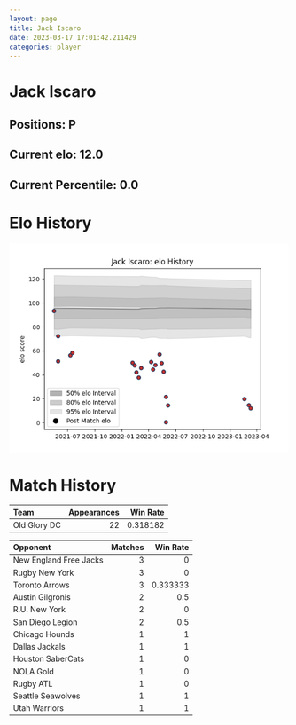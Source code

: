 ```yaml
---  
layout: page  
title: Jack Iscaro  
date: 2023-03-17 17:01:42.211429  
categories: player  
---
```

# Jack Iscaro

## Positions: P

## Current elo: 12.0

## Current Percentile: 0.0

# Elo History


![elo history](history_JackIscaro.png)
# Match History


| Team         |   Appearances |   Win Rate |
|:-------------|--------------:|-----------:|
| Old Glory DC |            22 |   0.318182 |

| Opponent               |   Matches |   Win Rate |
|:-----------------------|----------:|-----------:|
| New England Free Jacks |         3 |   0        |
| Rugby New York         |         3 |   0        |
| Toronto Arrows         |         3 |   0.333333 |
| Austin Gilgronis       |         2 |   0.5      |
| R.U. New York          |         2 |   0        |
| San Diego Legion       |         2 |   0.5      |
| Chicago Hounds         |         1 |   1        |
| Dallas Jackals         |         1 |   1        |
| Houston SaberCats      |         1 |   0        |
| NOLA Gold              |         1 |   0        |
| Rugby ATL              |         1 |   0        |
| Seattle Seawolves      |         1 |   1        |
| Utah Warriors          |         1 |   1        |